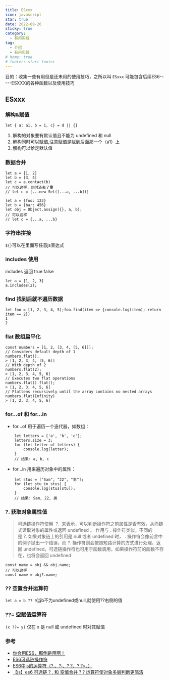 ```yaml
---
title: ESxxx
icon: javascript
star: true
date: 2022-09-26
sticky: true
category:
  - 有用实践
tag:
  - 介绍
  - 有用实践
# home: true
# footer: start footer
---
```


目的：收集一些有用但是还未用的使用技巧，之所以叫 `ESxxx` 可能包含后续ES6-----ESXXX的各种函数以及使用技巧

<!-- more -->

## ESxxx


### 解构&赋值
```
let { a: a1, b = 1, c} = d || {}
```
1. 解构的对象要有默认值且不能为 undefined 和 null
2. 解构同时可以赋值,注意赋值是赋到后面那一个（a1）上
3. 解构可以给定默认值

### 数据合并
```
let a = [1, 2]
let b = [3, 4]
let c = a.contact(b)
// 可以这样，同时还去了重
// let c = [...new Set([...a, ...b])]

let a = {foo: 123}
let b = {bar: 456}
let obj = Object.assign({}, a, b);
// 可以这样
// let c = {...a, ...b}

```

### 字符串拼接
`${}`可以在里面写任意js表达式

### includes 使用
includes 返回 true false
```
let a = [1, 2, 3]
a.includes(2);

```

### find 找到后就不遍历数据
```
let foo = [1, 2, 3, 4, 5];foo.find(item => {console.log(item); return item == 2})
1
2
```

### flat 数组扁平化
```
const numbers = [1, 2, [3, 4, [5, 6]]];
// Considers default depth of 1
numbers.flat();
> [1, 2, 3, 4, [5, 6]]
// With depth of 2
numbers.flat(2);
> [1, 2, 3, 4, 5, 6]
// Executes two flat operations
numbers.flat().flat();
> [1, 2, 3, 4, 5, 6]
// Flattens recursively until the array contains no nested arrays
numbers.flat(Infinity)
> [1, 2, 3, 4, 5, 6]
```


### for...of 和 for...in
* for...of 用于遍历一个迭代器，如数组：
```
    let letters = ['a', 'b', 'c'];
    letters.size = 3;
    for (let letter of letters) {
        console.log(letter);
    }
    // 结果: a, b, c
```
* for...in 用来遍历对象中的属性：
```
    let stus = ["Sam", "22", "男"];
    for (let stu in stus) {
        console.log(stus[stu]);
    }
    // 结果: Sam, 22, 男
```


### ?. 获取对象属性值
> 可选链操作符使用  ?.  来表示，可以判断操作符之前属性是否有效，从而链式读取对象的属性或返回 undefined 。
作用与 . 操作符类似。不同的是 ?. 如果对象链上的引用是 null 或者 undefined 时， . 操作符会像前言中的例子抛出一个错误，而 ?. 操作符则会按照短路计算的方式进行处理，返回 undefined。可选链操作符也可用于函数调用，如果操作符前的函数不存在，也将会返回 undefined

```
const name = obj && obj.name;
// 可以这样
const name = obj?.name;
```

### ?? 空置合并运算符
`let a = b ?? 9`当b不为undefined或null,就使用??右侧的值

### ??= 空赋值运算符
`(x ??= y)` 仅在 x 是 null 或 undefined 时对其赋值



### 参考
- [你会用ES6，那倒是用啊！](https://juejin.cn/post/7016520448204603423#heading-0)
- [ES6可选链操作符](https://juejin.cn/post/7021056632406687757)
- [ES6中js的运算符（?.、?:、? ?、? ?=、）](https://www.jianshu.com/p/ac1787f6c50f)
- [【js】es6 可选链 ? . 和 空值合并 ? ? 运算符使对象多层判断更简洁](https://blog.csdn.net/ShIcily/article/details/121673976)



